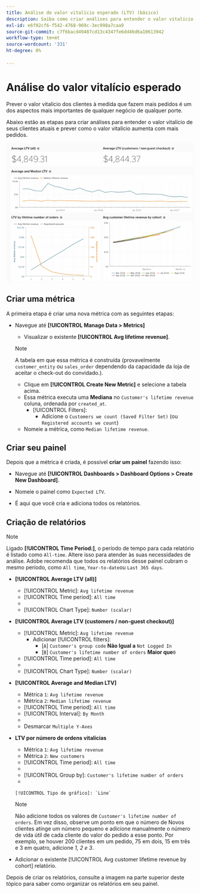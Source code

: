 ```yaml
---
title: Análise do valor vitalício esperado (LTV) (básico)
description: Saiba como criar análises para entender o valor vitalício dos clientes atuais e prever como esse valor aumenta com mais pedidos.
exl-id: e6f02cf6-f542-4768-969c-3ec998a7caa9
source-git-commit: c7f6bacd49487cd13c4347fe6dd46d6a10613942
workflow-type: tm+mt
source-wordcount: '331'
ht-degree: 0%

---
```


# Análise do valor vitalício esperado

Prever o valor vitalício dos clientes à medida que fazem mais pedidos é um dos aspectos mais importantes de qualquer negócio de qualquer porte.

Abaixo estão as etapas para criar análises para entender o valor vitalício de seus clientes atuais e prever como o valor vitalício aumenta com mais pedidos.

![valor vitalício esperado](../../assets/expected_ltv_720.png)

## Criar uma métrica

A primeira etapa é criar uma nova métrica com as seguintes etapas:
* Navegue até **[!UICONTROL Manage Data > Metrics]**
   * Visualizar o existente **[!UICONTROL Avg lifetime revenue]**.

   >[!NOTE]
   >
   >A tabela em que essa métrica é construída (provavelmente `customer_entity` ou `sales_order` dependendo da capacidade da loja de aceitar o check-out do convidado.).

   * Clique em **[!UICONTROL Create New Metric]** e selecione a tabela acima.
   * Essa métrica executa uma **Mediana** no `Customer's lifetime revenue` coluna, ordenada por `created_at`.
      * [!UICONTROL Filters]:
         * Adicione o `Customers we count (Saved Filter Set)` (ou `Registered accounts we count`)
   * Nomeie a métrica, como `Median lifetime revenue`.



## Criar seu painel

Depois que a métrica é criada, é possível **criar um painel** fazendo isso:
* Navegue até **[!UICONTROL Dashboards > Dashboard Options > Create New Dashboard]**.
* Nomeie o painel como `Expected LTV`.

* É aqui que você cria e adiciona todos os relatórios.

## Criação de relatórios

>[!NOTE]
>
>Ligado **[!UICONTROL Time Period:]**, o período de tempo para cada relatório é listado como `All-time`. Altere isso para atender às suas necessidades de análise. Adobe recomenda que todos os relatórios desse painel cubram o mesmo período, como `All time`, `Year-to-date`ou `Last 365 days`.

* **[!UICONTROL Average LTV (all)]**
   * [!UICONTROL Metric]: `Avg lifetime revenue`
   * [!UICONTROL Time period]: `All time`
   * 
      [!UICONTROL Intervalo]: `None`
   * [!UICONTROL Chart Type]: `Number (scalar)`

* **[!UICONTROL Average LTV (customers / non-guest checkout)]**
   * [!UICONTROL Metric]: `Avg lifetime revenue`
      * Adicionar [!UICONTROL filters]:
         * [`A`] `Customer's group code` **Não Igual a** `Not Logged In`
         * [`B`] `Customer's lifetime number of orders` **Maior que**`0`
   * [!UICONTROL Time period]: `All time`
   * 
      [!UICONTROL Intervalo]: `None`
   * [!UICONTROL Chart Type]: `Number (scalar)`


* **[!UICONTROL Average and Median LTV]**
   * Métrica `1`: `Avg lifetime revenue`
   * Métrica `2`: `Median lifetime revenue`
   * [!UICONTROL Time period]: `All time`
   * [!UICONTROL Interval]: `By Month`
   * 
      [!UICONTROL Tipo de gráfico]: `Line`
   * Desmarcar `Multiple Y-Axes`

* **LTV por número de ordens vitalícias**
   * Métrica `1`: `Avg lifetime revenue`
   * Métrica `2`: `New customers`
   * [!UICONTROL Time period]: `All time`
   * 
      [!UICONTROL Intervalo]: `None`
   * [!UICONTROL Group by]: `Customer's lifetime number of orders`
   * 

      [!UICONTROL Tipo de gráfico]: `Line`
   >[!NOTE]
   >
   >Não adicione todos os valores de `Customer's lifetime number of orders`. Em vez disso, observe um ponto em que o número de Novos clientes atinge um número pequeno e adicione manualmente o número de vida útil de cada cliente do valor do pedido a esse ponto. Por exemplo, se houver 200 clientes em um pedido, 75 em dois, 15 em três e 3 em quatro, adicione *1, 2 e 3*.

* Adicionar o existente [!UICONTROL Avg customer lifetime revenue by cohort] relatório.

Depois de criar os relatórios, consulte a imagem na parte superior deste tópico para saber como organizar os relatórios em seu painel.
